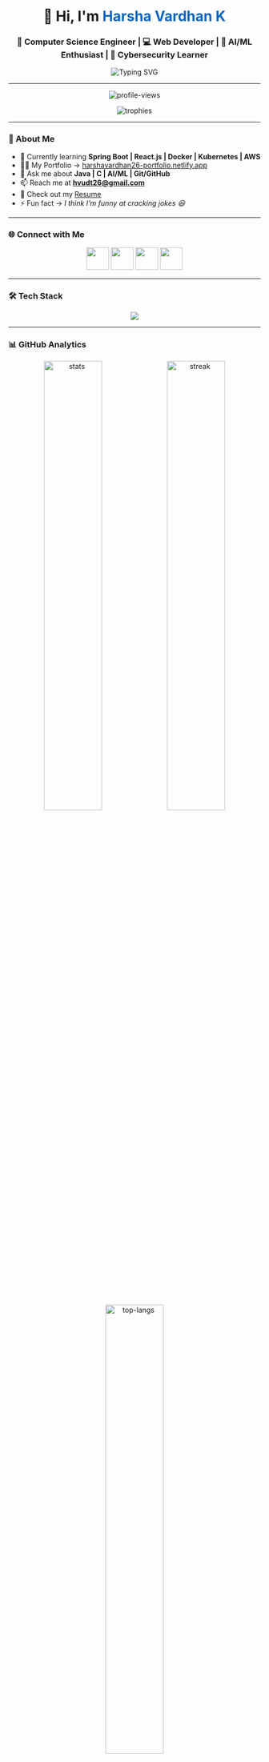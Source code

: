 <!-- Profile Header -->
<h1 align="center">👋 Hi, I'm <span style="color:#0A66C2;">Harsha Vardhan K</span></h1>
<h3 align="center">🚀 Computer Science Engineer | 💻 Web Developer | 🤖 AI/ML Enthusiast | 🔐 Cybersecurity Learner</h3>

<!-- Typing Animation -->
<p align="center">
  <img src="https://readme-typing-svg.herokuapp.com?font=Fira+Code&pause=1000&color=36BCF7&center=true&vCenter=true&width=600&lines=Passionate+about+building+scalable+apps;Exploring+AI%2FML+and+Cybersecurity;Love+to+solve+real-world+problems;Always+learning+new+technologies" alt="Typing SVG" />
</p>

---

<!-- Profile Views & Trophies -->
<p align="center">
  <img src="https://komarev.com/ghpvc/?username=harshavardhan262005&label=Profile%20Views&color=0e75b6&style=flat" alt="profile-views" /> 
</p>

<p align="center">
  <img src="https://github-profile-trophy.vercel.app/?username=harshavardhan262005&theme=radical&row=1&column=6&margin-w=15&margin-h=15" alt="trophies" />
</p>

---

### 🌱 About Me  
- 🔭 Currently learning **Spring Boot | React.js | Docker | Kubernetes | AWS**  
- 👨‍💻 My Portfolio → [harshavardhan26-portfolio.netlify.app](https://harshavardhan26-portfolio.netlify.app/)  
- 💬 Ask me about **Java | C | AI/ML | Git/GitHub**  
- 📫 Reach me at **hvudt26@gmail.com**  
- 📄 Check out my [Resume](https://drive.google.com/file/d/1U0uvIc3p5k_56W7X53YOTPd25bQsi-6Z/view?usp=sharing)  
- ⚡ Fun fact → *I think I’m funny at cracking jokes 😆*  

---

### 🌐 Connect with Me  
<p align="center">
  <a href="https://linkedin.com/in/harsha-vardhan-k-003243292"><img src="https://skillicons.dev/icons?i=linkedin" width="45" /></a>
  <a href="https://www.instagram.com/harshavardhnn._?igsh=MW1qcW13aWphdzN4Mw=="><img src="https://skillicons.dev/icons?i=instagram" width="45" /></a>
  <a href="https://leetcode.com/u/Harsha_vardhan26/"><img src="https://skillicons.dev/icons?i=leetcode" width="45" /></a>
  <a href="mailto:hvudt26@gmail.com"><img src="https://skillicons.dev/icons?i=gmail" width="45" /></a>
</p>

---

### 🛠️ Tech Stack  
<p align="center">
  <img src="https://skillicons.dev/icons?i=java,python,c,html,css,javascript,react,nodejs,spring,mysql,mongodb,git,github,docker,kubernetes,aws,gcp,azure,postman,figma,tensorflow,opencv" />
</p>

---

### 📊 GitHub Analytics  
<p align="center">
  <img src="https://github-readme-stats-sigma-five.vercel.app/api?username=harshavardhan262005&show_icons=true&theme=radical" alt="stats" width="48%" />
  <img src="https://streak-stats.demolab.com?user=harshavardhan262005&theme=radical&hide_border=false" alt="streak" width="48%" />
</p>

<p align="center">
  <img src="https://github-readme-stats-sigma-five.vercel.app/api/top-langs/?username=harshavardhan262005&layout=compact&theme=radical" alt="top-langs" width="48%" />
</p>

---

### 🎇 Fun Animations  
<p align="center">
  <img src="https://github.com/harshavardhan262005/harshavardhan262005/blob/output/snake.svg" alt="snake animation" />
</p>

<p align="center">
  <img src="https://raw.githubusercontent.com/rodrigograca31/rodrigograca31/master/matrix.gif" width="600" />
</p>

<p align="center">
  <img src="https://raw.githubusercontent.com/DeependraVerma/DeependraVerma/master/assets/3D-cube.gif" width="400" />
</p>
